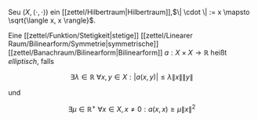 Seu $(X, \langle \cdot, \cdot \rangle)$ ein [[zettel/Hilbertraum|Hilbertraum]],$\| \cdot \| := x \mapsto \sqrt{\langle x, x \rangle}$.

Eine [[zettel/Funktion/Stetigkeit|stetige]] [[zettel/Linearer Raum/Bilinearform/Symmetrie|symmetrische]] [[zettel/Banachraum/Bilinearform|Bilinearform]] $a : X \times X \to \mathbb{R}$ heißt *elliptisch*, falls

$$
	\exists \lambda \in \mathbb{R} \ \forall x, y \in X : |a(x, y)| \le \lambda \| x \| \| y \|
$$

und

$$
	\exists \mu \in \mathbb{R}^+ \ \forall x \in X, x \ne 0 : a(x, x) \ge \mu \| x \|^2
$$